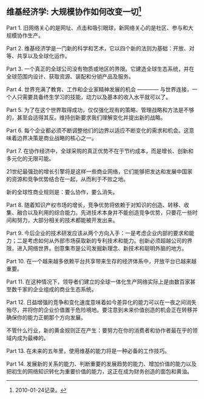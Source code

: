 ## 维基经济学: 大规模协作如何改变一切[^1]

Part 1. 旧网络关心的是网址、点击和吸引眼球，新网络关心的是社区、参与和大规模协作生产。

Part 2. 维基经济学是一门新的科学和艺术，它以四个新的法则为基础：开放、对等、共享以及全球化运作。

Part 3. 一个真正的全球公司没有物质或地区的界限。它建造全球生态系统，并在全球范围内设计、获取资源、装配和分销产品及服务。

Part 4. 世界充满了教育、工作和企业家精神发展的机会 ———— 与世界连接，一个人只需要具备终生学习的技能，动力以及基本的收入水平就可以了。

Part 5. 为了在这个世界取得成功，仅仅强化现有的策略、管理战略和方法是不够的，甚至会适得其反。维持创新要求我们理解变化并提出新的战略。

Part 6. 每个企业都必须不断调整他们的边界以适应不断变化的需求和机会。这意味着边界决策是商业战略的核心之一。

Part 7. 在协作经济中，全球采购的真正优势不在于节约成本，而是增长、创新和多元化的无限可能。

21世纪最强劲的增长引擎将是这样一些商业网络，它们能够把发达和发展中国家的资源和竞争优势结合在一起，从而利于不败之地。

新的全球性商业规则是：要么协作，要么消失。

Part 8. 随着知识产权市场的增长，竞争优势将依赖于对知识的创造、转移、收集、融合以及利用的综合能力。先进技术本身并不能创造竞争优势，只要花一些时间和努力，大部分相关的技术都能被开发出来。

Part 9. 今后企业的技术研发应该从两个方向入手：一是考虑企业内部的要求和能力；二是考虑如何从外部市场获取新的专利技术和能力。创新必须超越公司的界限，进入网络世界。创意集市是公司发掘新理念、新技术和聪明外脑的地方。

Part 10. 在一个越来越多依赖平台共享带来生存的经济体系中，开放平台已越来越重要。

Part 11. 在这种情况下，领导者们建立的全球一体化生产网络实际上是由数百家甚至数千家的企业组成的商业生态系统。

Part 12. 日益增强的竞争和变化速度意味着如今差异化的能力可以在一夜之间消失殆尽，并将你的企业价值置于危险境地。要注意到未来价值创造的机会正在转移并确保你的能力正朝那个方向发展。

不管什么行业，新的黄金规则正在产生：要努力在你的消费者和协作者最在乎的领域内成为最棒的。

Part 13. 在未来的五年里，使用维基的能力将是一种必备的工作技巧。

Part 14. 发展新的关系的能力、判断重要的发展趋势的能力、增加价值的能力以及把初生的网络知识转化为重要价值的能力，这正在成为财务创造的面包和黄油。



[^1]: 2010-01-24记录。